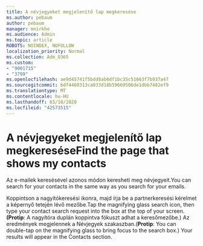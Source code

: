 ```yaml
---
title: A névjegyeket megjelenítő lap megkeresése
ms.author: pebaum
author: pebaum
manager: mnirkhe
ms.audience: Admin
ms.topic: article
ROBOTS: NOINDEX, NOFOLLOW
localization_priority: Normal
ms.collection: Adm_O365
ms.custom:
- "9001715"
- "3799"
ms.openlocfilehash: ae9d45741f5bdd8ab6df1bc35c51663f7b937a47
ms.sourcegitcommit: 6df4460313ca033d18b59669506de1dbb7482ef9
ms.translationtype: MT
ms.contentlocale: hu-HU
ms.lasthandoff: 03/10/2020
ms.locfileid: "42573515"
---
```

# <a name="find-the-page-that-shows-my-contacts"></a><span data-ttu-id="ba3e9-102">A névjegyeket megjelenítő lap megkeresése</span><span class="sxs-lookup"><span data-stu-id="ba3e9-102">Find the page that shows my contacts</span></span>

<span data-ttu-id="ba3e9-103">Az e-mailek keresésével azonos módon keresheti meg névjegyeit.</span><span class="sxs-lookup"><span data-stu-id="ba3e9-103">You can search for your contacts in the same way as you search for your emails.</span></span>
 
<span data-ttu-id="ba3e9-104">Koppintson a nagyítókeresési ikonra, majd írja be a partnerkeresési kérelmet a képernyő tetején lévő mezőbe.</span><span class="sxs-lookup"><span data-stu-id="ba3e9-104">Tap the magnifying glass search icon, then type your contact search request into the box at the top of your screen.</span></span> <span data-ttu-id="ba3e9-105">**(Protip**: A nagyítóra duplán koppintva fókuszt adhat a keresőmezőbe.) Az eredmények megjelennek a Névjegyek szakaszban.</span><span class="sxs-lookup"><span data-stu-id="ba3e9-105">(**Protip**: You can double-tap on the magnifying glass to bring focus to the search box.) Your results will appear in the Contacts section.</span></span>
